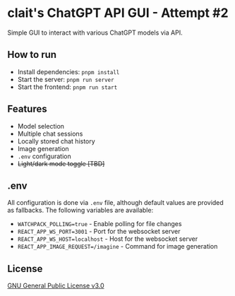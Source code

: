# clait's ChatGPT API GUI - Attempt #2

Simple GUI to interact with various ChatGPT models via API.

## How to run

- Install dependencies: `pnpm install`
- Start the server: `pnpm run server`
- Start the frontend: `pnpm run start`

## Features

- Model selection
- Multiple chat sessions
- Locally stored chat history
- Image generation
- `.env` configuration
- ~~Light/dark mode toggle [TBD]~~

## .env

All configuration is done via `.env` file, although default values are provided as fallbacks.
The following variables are available:

- `WATCHPACK_POLLING=true` - Enable polling for file changes
- `REACT_APP_WS_PORT=3001` - Port for the websocket server
- `REACT_APP_WS_HOST=localhost` - Host for the websocket server
- `REACT_APP_IMAGE_REQUEST=/imagine` - Command for image generation

## License

[GNU General Public License v3.0](https://choosealicense.com/licenses/gpl-3.0/)